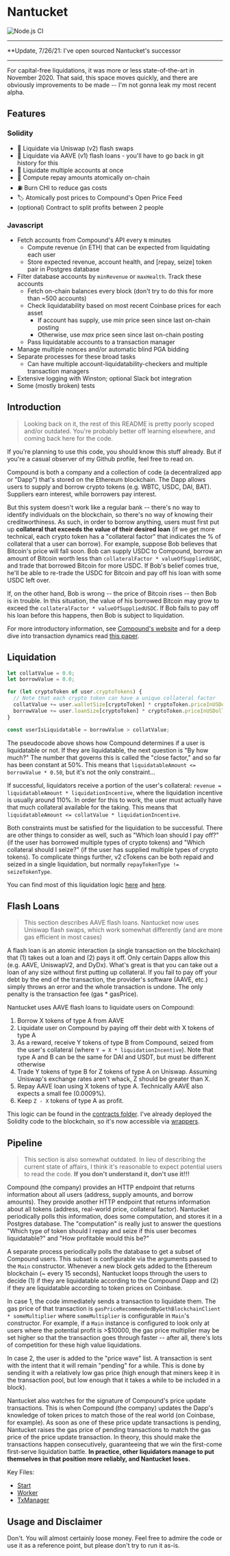 # Nantucket

![Node.js CI](https://github.com/haydenshively/nantucket/workflows/Node.js%20CI/badge.svg)

----

**Update, 7/26/21: I've open sourced Nantucket's successor

----

For capital-free liquidations, it was more or less state-of-the-art in November 2020.
That said, this space moves quickly, and there are obviously improvements to be made
-- I'm not gonna leak my most recent alpha.

## Features

### Solidity

- 🦄 Liquidate via Uniswap (v2) flash swaps
- 👻 Liquidate via AAVE (v1) flash loans - you'll have to go back in git history for this
- 🔢 Liquidate multiple accounts at once
- 🧮 Compute repay amounts atomically on-chain
- ⛽️ Burn CHI to reduce gas costs
- 🏷 Atomically post prices to Compound's Open Price Feed
- (optional) Contract to split profits between 2 people

### Javascript

- Fetch accounts from Compound's API every `N` minutes
  - Compute revenue (in ETH) that can be expected from liquidating each user
  - Store expected revenue, account health, and [repay, seize] token pair in Postgres database
- Filter database accounts by `minRevenue` or `maxHealth`. Track these accounts
  - Fetch on-chain balances every block (don't try to do this for more than ~500 accounts)
  - Check liquidatability based on most recent Coinbase prices for each asset
    - If account has supply, use *min* price seen since last on-chain posting
    - Otherwise, use *max* price seen since last on-chain posting
  - Pass liquidatable accounts to a transaction manager
- Manage multiple nonces and/or automatic blind PGA bidding
- Separate processes for these broad tasks
  - Can have multiple account-liquidatability-checkers and multiple transaction managers
- Extensive logging with Winston; optional Slack bot integration
- Some (mostly broken) tests

## Introduction

> Looking back on it, the rest of this README is pretty poorly scoped and/or outdated. You're probably better off
> learning elsewhere, and coming back here for the code.

If you're planning to use this code, you should know this stuff already. But if
you're a casual observer of my Github profile, feel free to read on.

Compound is both a company and a collection of code (a decentralized app or "Dapp") that's stored on the Ethereum blockchain. The Dapp allows users to supply and
borrow crypto tokens (e.g. WBTC, USDC, DAI, BAT). Suppliers earn interest, while borrowers pay interest.

But this system doesn't work like a regular bank -- there's no way to identify
individuals on the blockchain, so there's no way of knowing their creditworthiness.
As such, in order to borrow anything, users must first put up **collateral that
exceeds the value of their desired loan** (if we get more technical, each crypto
token has a "collateral factor" that indicates the % of collateral that a user can
borrow). For example, suppose Bob believes that Bitcoin's price will fall soon.
Bob can supply USDC to Compound, borrow an amount of Bitcoin worth less than
`collateralFactor * valueOfSuppliedUSDC`, and trade that borrowed Bitcoin for more
USDC. If Bob's belief comes true, he'll be able to re-trade the USDC for Bitcoin and
pay off his loan with some USDC left over.

If, on the other hand, Bob is wrong -- the price of Bitcoin rises -- then Bob is in
trouble. In this situation, the value of his borrowed Bitcoin may grow to exceed
the `collateralFactor * valueOfSuppliedUSDC`. If Bob fails to pay off his loan
before this happens, then Bob is subject to liquidation.

For more introductory information, see [Compound's website](https://compound.finance) and for a deep dive into transaction dynamics read [this paper](https://arxiv.org/pdf/1904.05234.pdf).

## Liquidation

```js
let collatValue = 0.0;
let borrowValue = 0.0;

for (let cryptoToken of user.cryptoTokens) {
  // Note that each crypto token can have a unique collateral factor
  collatValue += user.walletSize[cryptoToken] * cryptoToken.priceInUSDollars * cryptoToken.collateralFactor;
  borrowValue += user.loanSize[cryptoToken] * cryptoToken.priceInUSDollars;
}

const userIsLiquidatable = borrowValue > collatValue;
```

The pseudocode above shows how Compound determines if a user is liquidatable or
not. If they are liquidatable, the next question is "By how much?" The number
that governs this is called the "close factor," and so far has been constant at
50%. This means that `liquidatableAmount <= borrowValue * 0.50`, but it's not
the only constraint...

If successful, liquidators receive a portion of the user's collateral: `revenue = liquidatableAmount * liquidationIncentive`,
where the liquidation incentive is usually around 110%. In order for this to work,
the user must actually have that much collateral available for the taking. This
means that `liquidatableAmount <= collatValue * liquidationIncentive`.

Both constraints must be satisfied for the liquidation to be successful. There are
other things to consider as well, such as "Which loan should I pay off?" (if the
user has borrowed multiple types of crypto tokens) and "Which collateral should I
seize?" (if the user has supplied multiple types of crypto tokens). To complicate
things further, v2 cTokens can be both repaid and seized in a single liquidation,
but normally `repayTokenType != seizeTokenType`.

You can find most of this liquidation logic [here](./src/database/tableusers.js) and [here](./src/messaging/candidate.js).

## Flash Loans

> This section describes AAVE flash loans. Nantucket now uses Uniswap flash swaps, which work somewhat differently (and are more gas efficient in most cases)

A flash loan is an atomic interaction (a single transaction on the blockchain) that
(1) takes out a loan and (2) pays it off. Only certain Dapps allow this (e.g. AAVE,
UniswapV2, and DyDx). What's great is that you can take out a loan of any size
without first putting up collateral. If you fail to pay off your debt by the
end of the transaction, the provider's software (AAVE, etc.) simply throws an error
and the whole transaction is undone. The only penalty is the transaction fee (gas * gasPrice).

Nantucket uses AAVE flash loans to liquidate users on Compound:
1. Borrow X tokens of type A from AAVE
2. Liquidate user on Compound by paying off their debt with X tokens of type A
3. As a reward, receive Y tokens of type B from Compound, seized from the user's collateral (where `Y = X * liquidationIncentive`). Note that type A and B can be
the same for DAI and USDT, but must be different otherwise
4. Trade Y tokens of type B for Z tokens of type A on Uniswap. Assuming Uniswap's exchange rates aren't whack, Z should be greater than X.
5. Repay AAVE loan using X tokens of type A. Technically AAVE also expects a small fee (0.0009%).
6. Keep `Z - X` tokens of type A as profit.

This logic can be found in the [contracts folder](./contracts). I've already deployed the Solidity code to the blockchain, so it's now accessible via
[wrappers](./src/network/webthree).

## Pipeline

> This section is also somewhat outdated. In lieu of describing the current state of affairs, I think it's reasonable to expect potential users to read the code. **If you don't understand it, don't use it!!!**

Compound (the company) provides an HTTP endpoint that returns information about all
users (address, supply amounts, and borrow amounts). They provide another HTTP
endpoint that returns information about all tokens (address, real-world price,
collateral factor). Nantucket periodically polls this information, does some
computation, and stores it in a Postgres database. The "computation" is really just
to answer the questions "Which type of token should I repay and seize if this
user becomes liquidatable?" and "How profitable would this be?"

A separate process periodically polls the database to get a subset of Compound
users. This subset is configurable via the arguments passed to the `Main`
constructor. Whenever a new block gets added to the Ethereum blockchain (~ every 15
seconds), Nantucket loops through the users to decide (1) if they are
liquidatable according to the Compound Dapp and (2) if they are liquidatable
according to token prices on Coinbase.

In case 1, the code immediately sends a transaction to liquidate them. The gas price
of that transaction is
`gasPriceRecommendedByGethBlockchainClient * someMultiplier` where `someMultiplier`
is configurable in `Main`'s constructor. For example, if a `Main` instance is
configured to look only at users where the potential profit is >$10000, the gas
price multiplier may be set higher so that the transaction goes through faster --
after all, there's lots of competition for these high value liquidations.

In case 2, the user is added to the "price wave" list. A transaction is sent with
the intent that it will remain "pending" for a while. This is done by sending it
with a relatively low gas price (high enough that miners keep it in the transaction
pool, but low enough that it takes a while to be included in a block).

Nantucket also watches for the signature of Compound's price update transactions.
This is when Compound (the company) updates the Dapp's knowledge of token prices
to match those of the real world (on Coinbase, for example). As soon as one of these
price update transactions is pending, Nantucket raises the gas price of pending
transactions to match the gas price of the price update transaction. In theory, this
should make the transactions happen consecutively, guaranteeing that we win the
first-come first-serve liquidation battle. **In practice, other liquidators manage
to put themselves in that position more reliably, and Nantucket loses.**

Key Files:
- [Start](./src/start.js)
- [Worker](./src/worker.js)
- [TxManager](./src/network/webthree/txmanager.js)

## Usage and Disclaimer

Don't. You will almost certainly loose money. Feel free to admire the code or use it as
a reference point, but please don't try to run it as-is.
